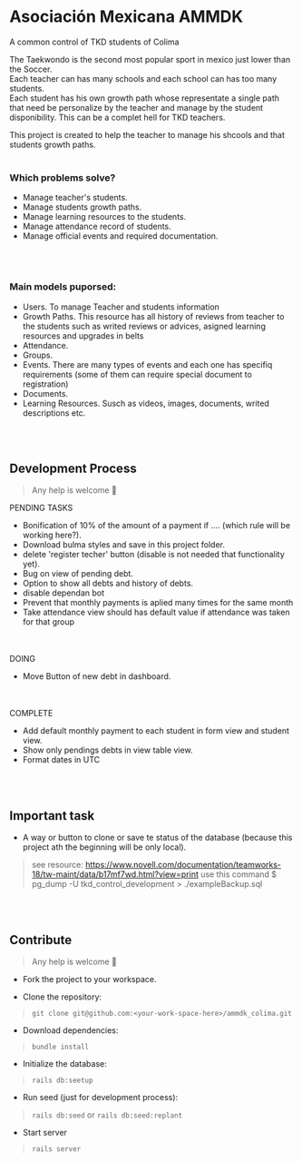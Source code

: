 # Asociación Mexicana AMMDK

A common control of TKD students of Colima

The Taekwondo is the second most popular sport in mexico just lower than the Soccer. <br/>
Each teacher can has many schools and each school can has too many students. <br/>
Each student has his own growth path whose representate a single path that need be personalize by the teacher and manage by the student disponibility. This can be a complet hell for TKD teachers.<br/>


This project is created to help the teacher to manage his shcools and that students growth paths.
<br/><br/>
### Which problems solve?
* Manage teacher's students.
* Manage students growth paths.
* Manage learning resources to the students.
* Manage attendance record of students.
* Manage official events and required documentation.


<br/><br/>

### Main models puporsed:
* Users. To manage Teacher and students information
* Growth Paths. This resource has all history of reviews from teacher to the students such as writed reviews or advices, asigned learning resources and upgrades in belts
* Attendance.
* Groups.
* Events. There are many types of events and each one has specifiq requirements (some of them can require special document to registration)
* Documents.
* Learning Resources. Susch as videos, images, documents, writed descriptions etc.


<br/><br/>

## Development Process
 > Any help is welcome 🫢

PENDING TASKS
- Bonification of 10% of the amount of a payment if .... (which rule will be working here?).
- Download bulma styles and save in this project folder.
- delete 'register techer' button (disable is not needed that functionality yet).
- Bug on view of pending debt.
- Option to show all debts and history of debts.
- disable dependan bot
- Prevent that monthly payments is aplied many times for the same month
- Take attendance view should has default value if attendance was taken for that group

<br/><br/>
DOING
- Move Button of new debt in dashboard.

<br/><br/>
COMPLETE
- Add default monthly payment to each student in form view and student view.
- Show only pendings debts in view table view.
- Format dates in UTC

<br/><br/>

## Important task
- A way or button to clone or save te status of the database (because this project ath the beginning will be only local).
> see resource:  https://www.novell.com/documentation/teamworks-18/tw-maint/data/b17mf7wd.html?view=print
 use this command  $ pg_dump -U <elbryan>  tkd_control_development > ./exampleBackup.sql

<br/><br/>

## Contribute
> Any help is welcome 🤍

- Fork the project to your workspace.

- Clone the repository:
> `git clone git@github.com:<your-work-space-here>/ammdk_colima.git`

- Download dependencies:
> `bundle install`

- Initialize the database:
> `rails db:seetup`

- Run seed (just for development process):
> `rails db:seed` or `rails db:seed:replant` 

- Start server
> `rails server`
